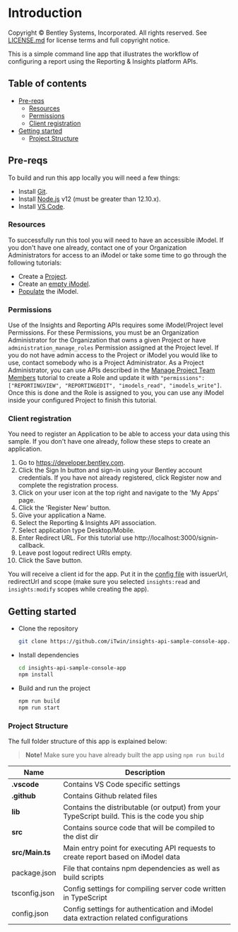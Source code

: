# Introduction

Copyright © Bentley Systems, Incorporated. All rights reserved. See 
[LICENSE.md](./LICENSE.md) for license terms and full copyright notice.

This is a simple command line app that illustrates the workflow of configuring a report
using the Reporting & Insights platform APIs.

## Table of contents

- [Pre-reqs](#pre-reqs)
  - [Resources](#resources)
  - [Permissions](#permissions)
  - [Client registration](#client-registration)
- [Getting started](#getting-started)
  - [Project Structure](#project-structure)

## Pre-reqs

To build and run this app locally you will need a few things:

- Install [Git](https://git-scm.com/).
- Install [Node.js](https://nodejs.org/en/) v12 (must be greater than 12.10.x).
- Install [VS Code](https://code.visualstudio.com/).

### Resources

To successfully run this tool you will need to have an accessible iModel. If you don't
have one already, contact one of your Organization Administrators for access to an
iModel or take some time to go through the following tutorials:

- Create a [Project](https://developer.bentley.com/tutorials/create-and-query-projects-guide).
- Create an [empty iModel](https://developer.bentley.com/tutorials/create-empty-imodel/).
- [Populate](https://developer.bentley.com/tutorials/synchronization-tutorial/) the iModel.

### Permissions

Use of the Insights and Reporting APIs requires some iModel/Project level Permissions.
For these Permissions, you must be an Organization Administrator for the Organization
that owns a given Project or have `administration_manage_roles` Permission assigned at
the Project level. If you do not have admin access to the Project or iModel you would
like to use, contact somebody who is a Project Administrator. As a Project Administrator,
you can use APIs described in the [Manage Project Team Members](https://developer.bentley.com/tutorials/manage-project-team-members-guide/)
tutorial to create a Role and update it with `"permissions": ["REPORTINGVIEW", "REPORTINGEDIT", "imodels_read", "imodels_write"]`.
Once this is done and the Role is assigned to you, you can use any iModel inside your
configured Project to finish this tutorial.

### Client registration

You need to register an Application to be able to access your data using this sample.
If you don't have one already, follow these steps to create an application.

1.  Go to https://developer.bentley.com.
2.  Click the Sign In button and sign-in using your Bentley account credentials.
    If you have not already registered, click Register now and complete the registration process.
3.  Click on your user icon at the top right and navigate to the 'My Apps' page.
4.  Click the 'Register New' button.
5.  Give your application a Name.
6.  Select the Reporting & Insights API association.
7.  Select application type Desktop/Mobile.
8.  Enter Redirect URL.
    For this tutorial use http://localhost:3000/signin-callback.
9.  Leave post logout redirect URIs empty.
10. Click the Save button.

You will receive a client id for the app. Put it in the [config file](src/config.json)
with issuerUrl, redirectUrl and scope (make sure you selected `insights:read` and
`insights:modify` scopes while creating the app).

## Getting started

- Clone the repository

  ```sh
  git clone https://github.com/iTwin/insights-api-sample-console-app.git
  ```

- Install dependencies

  ```sh
  cd insights-api-sample-console-app
  npm install
  ```

- Build and run the project

  ```sh
  npm run build
  npm run start
  ```

### Project Structure

The full folder structure of this app is explained below:

> **Note!** Make sure you have already built the app using `npm run build`

| Name                     | Description                                                                                  |
| ------------------------ | ---------------------------------------------------------------------------------------------|
| **.vscode**              | Contains VS Code specific settings                                                           |
| **.github**              | Contains Github related files                                                                |
| **lib**                  | Contains the distributable (or output) from your TypeScript build. This is the code you ship |
| **src**                  | Contains source code that will be compiled to the dist dir                                   |
| **src/Main.ts**          | Main entry point for executing API requests to create report based on iModel data            |
| package.json             | File that contains npm dependencies as well as build scripts                                 |
| tsconfig.json            | Config settings for compiling server code written in TypeScript                              |
| config.json              | Config settings for authentication and iModel data extraction related configurations         |
